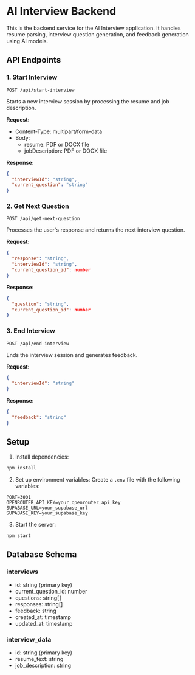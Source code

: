 # AI Interview Backend

This is the backend service for the AI Interview application. It handles resume parsing, interview question generation, and feedback generation using AI models.

## API Endpoints

### 1. Start Interview
```
POST /api/start-interview
```
Starts a new interview session by processing the resume and job description.

**Request:**
- Content-Type: multipart/form-data
- Body:
  - resume: PDF or DOCX file
  - jobDescription: PDF or DOCX file

**Response:**
```json
{
  "interviewId": "string",
  "current_question": "string"
}
```

### 2. Get Next Question
```
POST /api/get-next-question
```
Processes the user's response and returns the next interview question.

**Request:**
```json
{
  "response": "string",
  "interviewId": "string",
  "current_question_id": number
}
```

**Response:**
```json
{
  "question": "string",
  "current_question_id": number
}
```

### 3. End Interview
```
POST /api/end-interview
```
Ends the interview session and generates feedback.

**Request:**
```json
{
  "interviewId": "string"
}
```

**Response:**
```json
{
  "feedback": "string"
}
```

## Setup

1. Install dependencies:
```bash
npm install
```

2. Set up environment variables:
Create a `.env` file with the following variables:
```
PORT=3001
OPENROUTER_API_KEY=your_openrouter_api_key
SUPABASE_URL=your_supabase_url
SUPABASE_KEY=your_supabase_key
```

3. Start the server:
```bash
npm start
```

## Database Schema

### interviews
- id: string (primary key)
- current_question_id: number
- questions: string[]
- responses: string[]
- feedback: string
- created_at: timestamp
- updated_at: timestamp

### interview_data
- id: string (primary key)
- resume_text: string
- job_description: string
